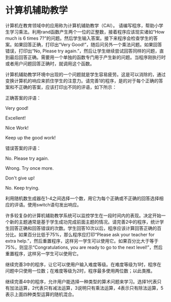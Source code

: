 # 计算机辅助教学
计算机在教育领域中的应用称为计算机辅助教学（CAI）。
请编写程序，帮助小学生学习乘法。利用rand函数产生两个一位的正整数，接着程序应该现实诸如“How much is 6 times 7?”的问题。然后学生输入答案。接下来程序会检查学生的答案。如果回答正确，打印出“Very Good!”，随后问另外一个乘法问题。如果回答错误，打印出“No, Please try again.”，然后让学生继续尝试回答同样的问题，直到最后回答正确。需要用一个单独的函数专门用于产生新的问题。当程序刚执行时或者用户问题回答正确时，就调用这个函数。

计算机辅助教学环境中出现的一个问题就是学生容易疲劳。这是可以消除的，通过变换计算机的响应来抓住学生的注意力。请完善1的程序，是的对于每个正确的答案和不正确的答案，应该打印出不同的评语，如下所示：

正确答案的评语：

Very good!

Excellent!

Nice Work!

Keep up the good work!

错误答案的评语：

No. Please try again.

Wrong. Try once more.

Don't give up!

No. Keep trying.

利用随机数生成器在1-4之间选择一个数，用它为每个正确或不正确的回答选择相应的评语。使用switch语句发出响应。

许多较复杂的计算机辅助教学系统可以监控学生在一段时间内的表现。决定开始一个新的主题通常是基于学生成功完成前面主题的情况。请完善2中的程序，统计学生回答正确和回答错误的次数。学生回答10次以后，程序应该计算回答正确的百分比。如果百分比低于75%，那么程序应打印“Please ask your teacher for extra help.”，然后重置程序，这样另一学生可以使用它。如果百分比大于等于75%，则显示“Congratulations, you are ready to go to the next level!”，然后重置程序，这样另一学生可以使用它。

继续完善3中的程序，让它可以使用户输入难度等级。在难度等级为1时，程序在问题中只使用一位数；在难度等级为2时，程序最多使用两位数；以此类推。

继续完善4中的程序，允许用户能选择一种类型的算术问题来学习。选择1代表只有加法运算，2代表只有减法运算，3说明只有乘法运算，4表示只有除法运算，5表示上面四种类型运算的随机混合。
